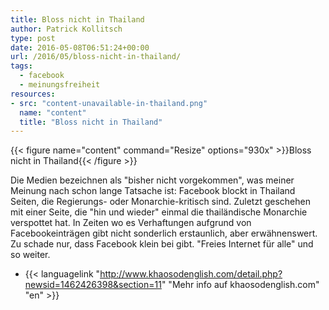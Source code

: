```yaml
---
title: Bloss nicht in Thailand
author: Patrick Kollitsch
type: post
date: 2016-05-08T06:51:24+00:00
url: /2016/05/bloss-nicht-in-thailand/
tags:
  - facebook
  - meinungsfreiheit
resources:
- src: "content-unavailable-in-thailand.png"
  name: "content"
  title: "Bloss nicht in Thailand"
---
```


{{< figure name="content" command="Resize" options="930x" >}}Bloss nicht in Thailand{{< /figure >}}

Die Medien bezeichnen als "bisher nicht vorgekommen", was meiner Meinung nach schon lange Tatsache ist: Facebook blockt in Thailand Seiten, die Regierungs- oder Monarchie-kritisch sind. Zuletzt geschehen mit einer Seite, die "hin und wieder" einmal die thail&auml;ndische Monarchie verspottet hat. In Zeiten wo es Verhaftungen aufgrund von Facebookeintr&auml;gen gibt nicht sonderlich erstaunlich, aber erw&auml;hnenswert. Zu schade nur, dass Facebook klein bei gibt. "Freies Internet f&uuml;r alle" und so weiter.

-   {{< languagelink "http://www.khaosodenglish.com/detail.php?newsid=1462426398&section=11" "Mehr info auf khaosodenglish.com" "en" >}}
